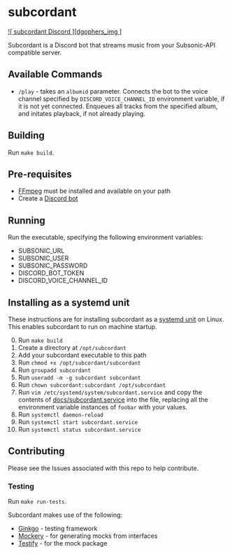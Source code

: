 # subcordant

[![ subcordant Discord ][dgophers_img    ]][subcordant    ]

Subcordant is a Discord bot that streams music from your Subsonic-API compatible server.

[subcordant]:     https://discord.gg/db4HrbjMSt
[subcordant_img]: https://img.shields.io/badge/subcordant-Discord-blue?style=flat-square

## Available Commands
* `/play` - takes an `albumid` parameter. Connects the bot to the voice channel specified by `DISCORD_VOICE_CHANNEL_ID` environment variable, if it is not yet connected. Enqueues all tracks from the specified album, and initates playback, if not already playing.

## Building
Run `make build`.

## Pre-requisites
* [FFmpeg](https://ffmpeg.org/) must be installed and available on your path
* Create a [Discord bot](docs/bot.md)

## Running
Run the executable, specifying the following environment variables:
* SUBSONIC_URL
* SUBSONIC_USER
* SUBSONIC_PASSWORD
* DISCORD_BOT_TOKEN
* DISCORD_VOICE_CHANNEL_ID

## Installing as a systemd unit
These instructions are for installing subcordant as a [systemd unit](https://www.freedesktop.org/software/systemd/man/latest/systemd.unit.html) on Linux. This enables subcordant to run on machine startup.

0. Run `make build`
0. Create a directory at `/opt/subcordant`
0. Add your subcordant executable to this path
0. Run `chmod +x /opt/subcordant/subcordant`
0. Run `groupadd subcordant`
0. Run `useradd -m -g subcordant subcordant`
0. Run `chown subcordant:subcordant /opt/subcordant`
0. Run `vim /etc/systemd/system/subcordant.service` and copy the contents of [docs/subcordant.service](docs/subcordant.service) into the file, replacing all the environment variable instances of `foobar` with your values.
0. Run `systemctl daemon-reload`
0. Run `systemctl start subcordant.service`
0. Run `systemctl status subcordant.service`

## Contributing
Please see the Issues associated with this repo to help contribute.

### Testing
Run `make run-tests`.

Subcordant makes use of the following:
* [Ginkgo](https://github.com/onsi/ginkgo) - testing framework
* [Mockery](https://vektra.github.io/mockery/latest/) - for generating mocks from interfaces
* [Testify](https://github.com/stretchr/testify?tab=readme-ov-file#mock-package) - for the mock package
